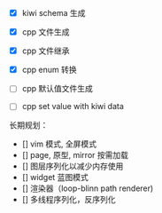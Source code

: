 - [x] kiwi schema 生成
- [x] cpp 文件生成
- [x] cpp 文件继承
- [x] cpp enum 转换
- [ ] cpp 默认值文件生成
- [ ] cpp set value with kiwi data


长期规划：

- [] vim 模式, 全屏模式
- [] page, 原型, mirror 按需加载
- [] 图层序列化以减少内存使用
- [] widget 蓝图模式
- [] 渲染器（loop-blinn path renderer)
- [] 多线程序列化，反序列化
